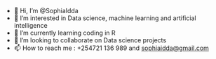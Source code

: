 - 👋 Hi, I’m @SophiaIdda
- 👀 I’m interested in Data science, machine learning and artificial intelligence
- 🌱 I’m currently learning coding in R
- 💞️ I’m looking to collaborate on Data science projects
- 📫 How to reach me : +254721 136 989 and sophiaidda@gmail.com

<!---
SophiaIdda/SophiaIdda is a ✨ special ✨ repository because its `README.md` (this file) appears on your GitHub profile.
You can click the Preview link to take a look at your changes.
--->
